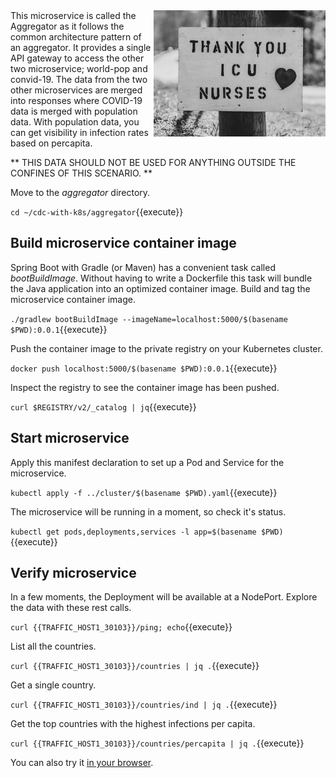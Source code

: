 <img align="right" src="./assets/nicholas-bartos-CzZcuJABONQ-unsplash.jpg" width="275">
This microservice is called the Aggregator as it follows the common architecture pattern of an aggregator. It provides a single API gateway to access the other two microservice; world-pop and convid-19. The data from the two other microservices are merged into responses where COVID-19 data is merged with population data. With population data, you can get visibility in infection rates based on percapita.

** THIS DATA SHOULD NOT BE USED FOR ANYTHING OUTSIDE THE CONFINES OF THIS SCENARIO. **

Move to the _aggregator_ directory.

`cd ~/cdc-with-k8s/aggregator`{{execute}}

## Build microservice container image

Spring Boot with Gradle (or Maven) has a convenient task called _bootBuildImage_. Without having to write a Dockerfile this task will bundle the Java application into an optimized container image. Build and tag the  microservice container image.

`./gradlew bootBuildImage --imageName=localhost:5000/$(basename $PWD):0.0.1`{{execute}}

Push the container image to the private registry on your Kubernetes cluster.

`docker push localhost:5000/$(basename $PWD):0.0.1`{{execute}}

Inspect the registry to see the container image has been pushed.

`curl $REGISTRY/v2/_catalog | jq`{{execute}}

## Start microservice

Apply this manifest declaration to set up a Pod and Service for the microservice.

`kubectl apply -f ../cluster/$(basename $PWD).yaml`{{execute}}

The microservice will be running in a moment, so check it's status.

`kubectl get pods,deployments,services -l app=$(basename $PWD)`{{execute}}

## Verify microservice

In a few moments, the Deployment will be available at a NodePort. Explore the data with these rest calls.

`curl {{TRAFFIC_HOST1_30103}}/ping; echo`{{execute}}

List all the countries.

`curl {{TRAFFIC_HOST1_30103}}/countries | jq .`{{execute}}

Get a single country.

`curl {{TRAFFIC_HOST1_30103}}/countries/ind | jq .`{{execute}}

Get the top countries with the highest infections per capita.

`curl {{TRAFFIC_HOST1_30103}}/countries/percapita | jq .`{{execute}}

You can also try it [in your browser]({{TRAFFIC_HOST1_30103}}/countries/percapita).
